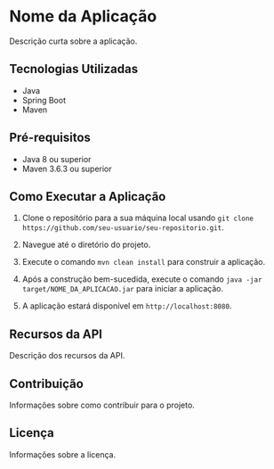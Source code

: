 # Nome da Aplicação

Descrição curta sobre a aplicação.

## Tecnologias Utilizadas

- Java
- Spring Boot
- Maven

## Pré-requisitos

- Java 8 ou superior
- Maven 3.6.3 ou superior

## Como Executar a Aplicação

1. Clone o repositório para a sua máquina local usando `git clone https://github.com/seu-usuario/seu-repositorio.git`.

2. Navegue até o diretório do projeto.

3. Execute o comando `mvn clean install` para construir a aplicação.

4. Após a construção bem-sucedida, execute o comando `java -jar target/NOME_DA_APLICACAO.jar` para iniciar a aplicação.

5. A aplicação estará disponível em `http://localhost:8080`.

## Recursos da API

Descrição dos recursos da API.

## Contribuição

Informações sobre como contribuir para o projeto.

## Licença

Informações sobre a licença.